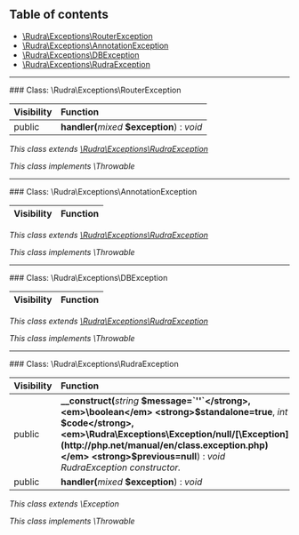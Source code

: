 ## Table of contents

- [\Rudra\Exceptions\RouterException](#class-rudraexceptionsrouterexception)
- [\Rudra\Exceptions\AnnotationException](#class-rudraexceptionsannotationexception)
- [\Rudra\Exceptions\DBException](#class-rudraexceptionsdbexception)
- [\Rudra\Exceptions\RudraException](#class-rudraexceptionsrudraexception)

<hr /><a id="class-rudraexceptionsrouterexception"></a>
### Class: \Rudra\Exceptions\RouterException

| Visibility | Function |
|:-----------|:---------|
| public | <strong>handler(</strong><em>mixed</em> <strong>$exception</strong>)</strong> : <em>void</em> |

*This class extends [\Rudra\Exceptions\RudraException](#class-rudraexceptionsrudraexception)*

*This class implements \Throwable*

<hr /><a id="class-rudraexceptionsannotationexception"></a>
### Class: \Rudra\Exceptions\AnnotationException

| Visibility | Function |
|:-----------|:---------|

*This class extends [\Rudra\Exceptions\RudraException](#class-rudraexceptionsrudraexception)*

*This class implements \Throwable*

<hr /><a id="class-rudraexceptionsdbexception"></a>
### Class: \Rudra\Exceptions\DBException

| Visibility | Function |
|:-----------|:---------|

*This class extends [\Rudra\Exceptions\RudraException](#class-rudraexceptionsrudraexception)*

*This class implements \Throwable*

<hr /><a id="class-rudraexceptionsrudraexception"></a>
### Class: \Rudra\Exceptions\RudraException

| Visibility | Function |
|:-----------|:---------|
| public | <strong>__construct(</strong><em>string</em> <strong>$message=`''`</strong>, <em>\boolean</em> <strong>$standalone=true</strong>, <em>int</em> <strong>$code</strong>, <em>\Rudra\Exceptions\Exception/null/[\Exception](http://php.net/manual/en/class.exception.php)</em> <strong>$previous=null</strong>)</strong> : <em>void</em><br /><em>RudraException constructor.</em> |
| public | <strong>handler(</strong><em>mixed</em> <strong>$exception</strong>)</strong> : <em>void</em> |

*This class extends \Exception*

*This class implements \Throwable*

